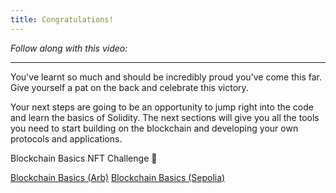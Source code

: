 ```yaml
---
title: Congratulations!
---
```


_Follow along with this video:_

---

You've learnt so much and should be incredibly proud you've come this far. Give yourself a pat on the back and celebrate this victory.

Your next steps are going to be an opportunity to jump right into the code and learn the basics of Solidity. The next sections will give you all the tools you need to start building on the blockchain and developing your own protocols and applications.

Blockchain Basics NFT Challenge 👀

[Blockchain Basics (Arb)](https://arbiscan.io/address/0x2e99A4CA9c85383ccB54769adB3837437e296479)
[Blockchain Basics (Sepolia)](https://sepolia.etherscan.io/address/0x25056312685339b49e1d1C5a0b72Ff9eff13AF77)
